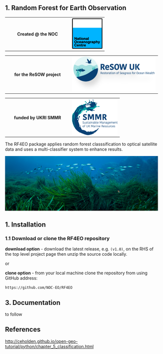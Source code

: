 ## 1. Random Forest for Earth Observation

<table>
  <tr>
    <th width = 200>Created @ the NOC</th>
    <th><img src="/docs/images/NOC_logo.png" width="100"></th>
  </tr>
</table>
<table>
  <tr>
    <th width = 200>for the ReSOW project</th>
    <th><img src="/docs/images/ReSOW_logo.png" width="300"></th>
  </tr>
</table>
<table>
  <tr>
    <th width = 200>funded by UKRI SMMR</th>
    <th><img src="/docs/images/SMMR_logo.png" width="150"</th>
  </tr>
</table>

The RF4EO package applies random forest classsification to optical satellite data and uses a multi-classifier system to enhance results. 

<img src="/docs/images/seagrass.jpg" width="750">

## 1. Installation

### 1.1 Download or clone the **RF4EO** repository

**download option** - download the latest release, e.g. `(v1.0)`, on the RHS of the top level project page then unzip the source code locally.

or

**clone option** - from your local machine clone the repository from using GitHub address:

    https://github.com/NOC-EO/RF4EO




## 3. Documentation

to follow



## References

 http://ceholden.github.io/open-geo-tutorial/python/chapter_5_classification.html
